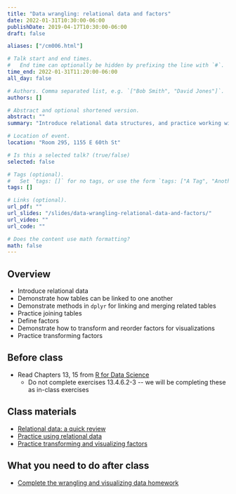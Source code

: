 ```yaml
---
title: "Data wrangling: relational data and factors"
date: 2022-01-31T10:30:00-06:00
publishDate: 2019-04-17T10:30:00-06:00
draft: false

aliases: ["/cm006.html"]

# Talk start and end times.
#   End time can optionally be hidden by prefixing the line with `#`.
time_end: 2022-01-31T11:20:00-06:00
all_day: false

# Authors. Comma separated list, e.g. `["Bob Smith", "David Jones"]`.
authors: []

# Abstract and optional shortened version.
abstract: ""
summary: "Introduce relational data structures, and practice working with factor columns."

# Location of event.
location: "Room 295, 1155 E 60th St"

# Is this a selected talk? (true/false)
selected: false

# Tags (optional).
#   Set `tags: []` for no tags, or use the form `tags: ["A Tag", "Another Tag"]` for one or more tags.
tags: []

# Links (optional).
url_pdf: ""
url_slides: "/slides/data-wrangling-relational-data-and-factors/"
url_video: ""
url_code: ""

# Does the content use math formatting?
math: false
---
```




## Overview

* Introduce relational data
* Demonstrate how tables can be linked to one another
* Demonstrate methods in `dplyr` for linking and merging related tables
* Practice joining tables
* Define factors
* Demonstrate how to transform and reorder factors for visualizations
* Practice transforming factors

## Before class

* Read Chapters 13, 15 from [R for Data Science](http://r4ds.had.co.nz/)
    * Do not complete exercises 13.4.6.2-3 -- we will be completing these as in-class exercises

## Class materials

* [Relational data: a quick review](/notes/relational-data/)
* [Practice using relational data](/notes/relational-data-exercise/)
* [Practice transforming and visualizing factors](/notes/factors-exercise/)

## What you need to do after class

* [Complete the wrangling and visualizing data homework](/homework/wrangle-data/)
